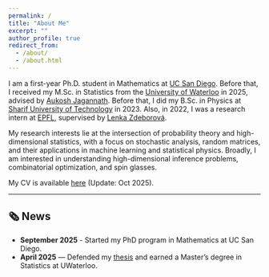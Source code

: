 ```yaml
---
permalink: /
title: "About Me"
excerpt: ""
author_profile: true
redirect_from: 
  - /about/
  - /about.html
---
```


I am a first-year Ph.D. student in Mathematics at [UC San Diego](https://ucsd.edu/). Before that, I received my M.Sc. in Statistics from the [University of Waterloo](https://uwaterloo.ca/) in 2025, advised by [Aukosh Jagannath](https://aukosh.github.io/). Before that, I did my B.Sc. in Physics at [Sharif University of Technology](https://en.sharif.ir/) in 2023. Also, in 2022, I was a research intern at [EPFL](https://www.epfl.ch/en/), supervised by [Lenka Zdeborová](https://people.epfl.ch/lenka.zdeborova/?lang=en).

My research interests lie at the intersection of probability theory and high-dimensional statistics, with a focus on stochastic analysis, random matrices, and their applications in machine learning and statistical physics. Broadly, I am interested in understanding high-dimensional inference problems, combinatorial optimization, and spin glasses.

My CV is available [here](/files/CV.pdf) (Update: Oct 2025).

---

## 🗞️ News

- **September 2025** - Started my PhD program in Mathematics at UC San Diego.
- **April 2025** — Defended my [thesis](https://uwspace.uwaterloo.ca/items/c8ef0af0-a10b-4595-ab6c-b43a74a699de) and earned a Master’s degree in Statistics at UWaterloo.

